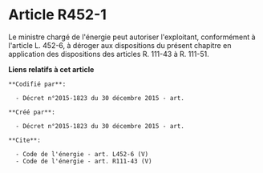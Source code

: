 # Article R452-1

Le ministre chargé de l'énergie peut autoriser l'exploitant, conformément à l'article L. 452-6, à déroger aux dispositions du
présent chapitre en application des dispositions des articles R. 111-43 à R. 111-51.

**Liens relatifs à cet article**

	**Codifié par**:

	  - Décret n°2015-1823 du 30 décembre 2015 - art.

	**Créé par**:

	  - Décret n°2015-1823 du 30 décembre 2015 - art.

	**Cite**:

	  - Code de l'énergie - art. L452-6 (V)
	  - Code de l'énergie - art. R111-43 (V)
